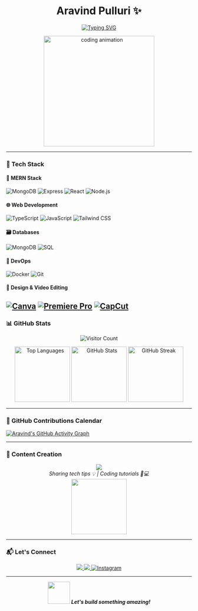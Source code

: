 <h1 align="center">Aravind Pulluri ✨</h1>
<p align="center">
  <a href="https://git.io/typing-svg"><img src="https://readme-typing-svg.demolab.com?font=Fira+Code&pause=1000&color=22D3EE&center=true&vCenter=true&width=435&lines=Open+Source+Enthusiast;Tech+Enthusiast;Content+Creator" alt="Typing SVG" /></a>
</p>

<div align="center">
  <img src="https://media.giphy.com/media/qgQUggAC3Pfv687qPC/giphy.gif" width="300" alt="coding animation">
</div>

---

### 🧰 Tech Stack

#### 🔮 MERN Stack
![MongoDB](https://img.shields.io/badge/-MongoDB-47A248?style=flat-square&logo=mongodb&logoColor=white)
![Express](https://img.shields.io/badge/-Express-000000?style=flat-square&logo=express)
![React](https://img.shields.io/badge/-React-61DAFB?style=flat-square&logo=react&logoColor=black)
![Node.js](https://img.shields.io/badge/-Node.js-339933?style=flat-square&logo=node.js&logoColor=white)

#### 🌐 Web Development
![TypeScript](https://img.shields.io/badge/-TypeScript-3178C6?style=flat-square&logo=typescript&logoColor=white)
![JavaScript](https://img.shields.io/badge/-JavaScript-F7DF1E?style=flat-square&logo=javascript&logoColor=black)
![Tailwind CSS](https://img.shields.io/badge/-Tailwind_CSS-06B6D4?style=flat-square&logo=tailwind-css&logoColor=white)

#### 🗃 Databases
![MongoDB](https://img.shields.io/badge/-MongoDB-47A248?style=flat-square&logo=mongodb&logoColor=white)
![SQL](https://img.shields.io/badge/-SQL-4479A1?style=flat-square&logo=postgresql&logoColor=white)

#### 🚀 DevOps
![Docker](https://img.shields.io/badge/-Docker-2496ED?style=flat-square&logo=docker&logoColor=white)
![Git](https://img.shields.io/badge/-Git-F05032?style=flat-square&logo=git&logoColor=white)

#### 🎨 Design & Video Editing
[![Canva](https://img.shields.io/badge/-Canva-00C4CC?style=flat-square&logo=canva&logoColor=white)](https://www.canva.com/)
[![Premiere Pro](https://img.shields.io/badge/-Premiere%20Pro-9999FF?style=flat-square&logo=adobepremierepro&logoColor=white)](https://www.adobe.com/products/premiere.html)
[![CapCut](https://img.shields.io/badge/-CapCut-00C4CC?style=flat-square&logo=capcut&logoColor=white)](https://www.capcut.com/)
---

### 📊 GitHub Stats

<p align="center">
  <img src="https://profile-counter.glitch.me/aravindpulluri116/count.svg" alt="Visitor Count" />
</p>

<p align="center">
  <img src="https://github-readme-stats.vercel.app/api/top-langs?username=aravindpulluri116&show_icons=true&locale=en&layout=compact&theme=tokyonight" height="150" alt="Top Languages" />
  <img src="https://github-readme-stats.vercel.app/api?username=aravindpulluri116&show_icons=true&locale=en&theme=tokyonight" height="150" alt="GitHub Stats" />
  <img src="https://github-readme-streak-stats.herokuapp.com/?user=aravindpulluri116&theme=tokyonight" height="150" alt="GitHub Streak" />
</p>

---

### 📅 GitHub Contributions Calendar

[![Aravind's GitHub Activity Graph](https://github-readme-activity-graph.vercel.app/graph?username=aravindpulluri116&theme=tokyo-night)](https://github.com/ashutosh00710/github-readme-activity-graph)

---

### 🎥 Content Creation

<p align="center">
  <a href="https://www.instagram.com/techy.aravind/">
    <img src="https://img.shields.io/badge/-@techy.aravind-E4405F?style=for-the-badge&logo=instagram&logoColor=white"/>
  </a>
  <br>
  <em>Sharing tech tips 💡 | Coding tutorials 👨💻 </em>
  <br>
  <img src="https://media.giphy.com/media/YnS7j9pwnECXLMrI4t/giphy.gif" width="150">
</p>

---

### 📬 Let's Connect

<p align="center">
  <a href="https://www.linkedin.com/in/aravindpulluri/">
    <img src="https://img.shields.io/badge/LinkedIn-0A66C2?style=for-the-badge&logo=linkedin&logoColor=white"/>
  </a>
  <a href="mailto:pulluriaravind@gmail.com">
    <img src="https://img.shields.io/badge/Gmail-EA4335?style=for-the-badge&logo=gmail&logoColor=white"/>
  </a>
  <a href="https://instagram.com/aravindpulluri" target="_blank">
    <img src="https://img.shields.io/badge/Instagram-E4405F?style=for-the-badge&logo=instagram&logoColor=white" alt="Instagram"/>
  </a>
</p>
</p>

---

<p align="center">
  <img src="https://media.giphy.com/media/LnQjpWaON8nhr21vNW/giphy.gif" width="60"> 
  <em><b>Let's build something amazing!</b></em>
</p>
